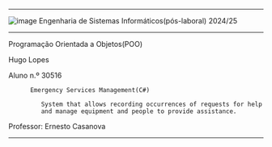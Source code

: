 ***
![image](https://github.com/user-attachments/assets/e9bac288-2be1-4c96-b12c-1172d24b6450)
Engenharia de Sistemas Informáticos(pós-laboral)  2024/25

***

Programação Orientada a Objetos(POO)
    
Hugo Lopes

Aluno n.º 30516
     
          
         
          Emergency Services Management(C#) 
         
             System that allows recording occurrences of requests for help
             and manage equipment and people to provide assistance.
             
     
     
        
  
Professor: Ernesto Casanova
***
